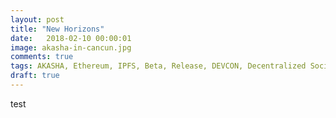 ```yaml
---
layout: post
title: "New Horizons"
date:   2018-02-10 00:00:01
image: akasha-in-cancun.jpg
comments: true
tags: AKASHA, Ethereum, IPFS, Beta, Release, DEVCON, Decentralized Social Network
draft: true
---
```


test
